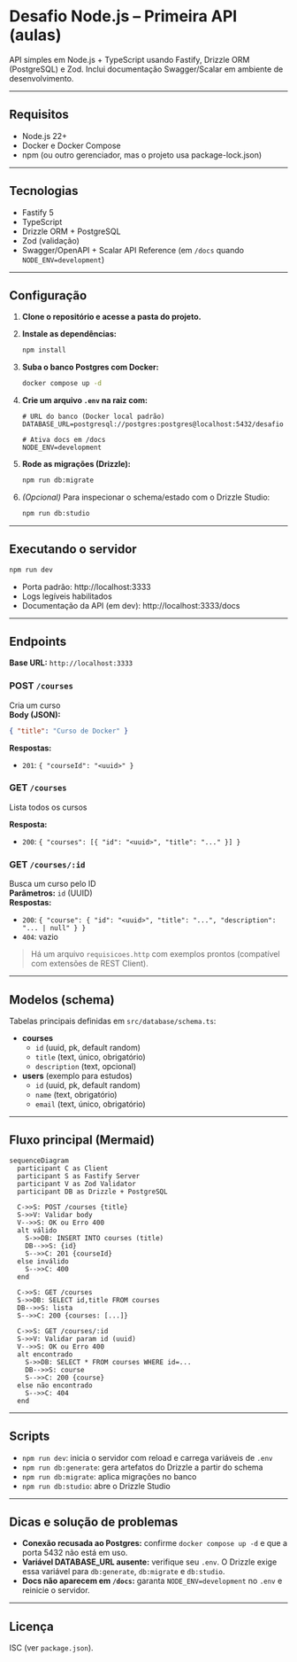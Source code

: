 # Desafio Node.js – Primeira API (aulas)

API simples em Node.js + TypeScript usando Fastify, Drizzle ORM (PostgreSQL) e Zod. Inclui documentação Swagger/Scalar em ambiente de desenvolvimento.

---

## Requisitos

- Node.js 22+
- Docker e Docker Compose
- npm (ou outro gerenciador, mas o projeto usa package-lock.json)

---

## Tecnologias

- Fastify 5
- TypeScript
- Drizzle ORM + PostgreSQL
- Zod (validação)
- Swagger/OpenAPI + Scalar API Reference (em `/docs` quando `NODE_ENV=development`)

---

## Configuração

1. **Clone o repositório e acesse a pasta do projeto.**
2. **Instale as dependências:**

   ```sh
   npm install
   ```

3. **Suba o banco Postgres com Docker:**

   ```sh
   docker compose up -d
   ```

4. **Crie um arquivo `.env` na raiz com:**

   ```env
   # URL do banco (Docker local padrão)
   DATABASE_URL=postgresql://postgres:postgres@localhost:5432/desafio

   # Ativa docs em /docs
   NODE_ENV=development
   ```

5. **Rode as migrações (Drizzle):**

   ```sh
   npm run db:migrate
   ```

6. *(Opcional)* Para inspecionar o schema/estado com o Drizzle Studio:
   ```sh
   npm run db:studio
   ```

---

## Executando o servidor

```sh
npm run dev
```

- Porta padrão: http://localhost:3333
- Logs legíveis habilitados
- Documentação da API (em dev): http://localhost:3333/docs

---

## Endpoints

**Base URL:** `http://localhost:3333`

### POST `/courses`

Cria um curso  
**Body (JSON):**

```json
{ "title": "Curso de Docker" }
```

**Respostas:**

- `201`: `{ "courseId": "<uuid>" }`

### GET `/courses`

Lista todos os cursos

**Resposta:**

- `200`: `{ "courses": [{ "id": "<uuid>", "title": "..." }] }`

### GET `/courses/:id`

Busca um curso pelo ID  
**Parâmetros:** `id` (UUID)  
**Respostas:**

- `200`: `{ "course": { "id": "<uuid>", "title": "...", "description": "... | null" } }`
- `404`: vazio

> Há um arquivo `requisicoes.http` com exemplos prontos (compatível com extensões de REST Client).

---

## Modelos (schema)

Tabelas principais definidas em `src/database/schema.ts`:

- **courses**
  - `id` (uuid, pk, default random)
  - `title` (text, único, obrigatório)
  - `description` (text, opcional)
- **users** (exemplo para estudos)
  - `id` (uuid, pk, default random)
  - `name` (text, obrigatório)
  - `email` (text, único, obrigatório)

---

## Fluxo principal (Mermaid)

```mermaid
sequenceDiagram
  participant C as Client
  participant S as Fastify Server
  participant V as Zod Validator
  participant DB as Drizzle + PostgreSQL

  C->>S: POST /courses {title}
  S->>V: Validar body
  V-->>S: OK ou Erro 400
  alt válido
    S->>DB: INSERT INTO courses (title)
    DB-->>S: {id}
    S-->>C: 201 {courseId}
  else inválido
    S-->>C: 400
  end

  C->>S: GET /courses
  S->>DB: SELECT id,title FROM courses
  DB-->>S: lista
  S-->>C: 200 {courses: [...]} 

  C->>S: GET /courses/:id
  S->>V: Validar param id (uuid)
  V-->>S: OK ou Erro 400
  alt encontrado
    S->>DB: SELECT * FROM courses WHERE id=...
    DB-->>S: course
    S-->>C: 200 {course}
  else não encontrado
    S-->>C: 404
  end
```

---

## Scripts

- `npm run dev`: inicia o servidor com reload e carrega variáveis de `.env`
- `npm run db:generate`: gera artefatos do Drizzle a partir do schema
- `npm run db:migrate`: aplica migrações no banco
- `npm run db:studio`: abre o Drizzle Studio

---

## Dicas e solução de problemas

- **Conexão recusada ao Postgres:** confirme `docker compose up -d` e que a porta 5432 não está em uso.
- **Variável DATABASE_URL ausente:** verifique seu `.env`. O Drizzle exige essa variável para `db:generate`, `db:migrate` e `db:studio`.
- **Docs não aparecem em `/docs`:** garanta `NODE_ENV=development` no `.env` e reinicie o servidor.

---

## Licença

ISC (ver `package.json`).